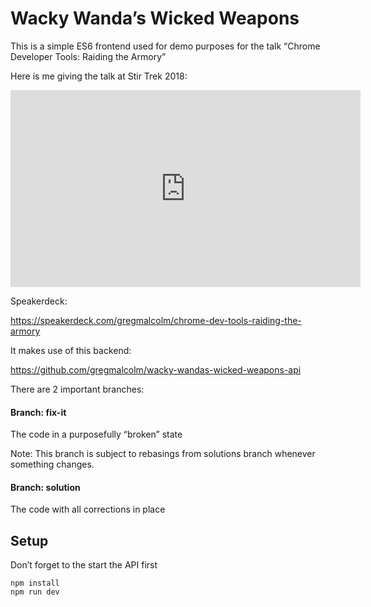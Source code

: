 Wacky Wanda’s Wicked Weapons
============================

This is a simple ES6 frontend used for demo purposes for the talk
“Chrome Developer Tools: Raiding the Armory”

Here is me giving the talk at Stir Trek 2018:

<iframe width="560" height="315" src="https://www.youtube.com/embed/uTlXglapGdg" frameborder="0" allow="autoplay; encrypted-media" allowfullscreen></iframe>

Speakerdeck:

https://speakerdeck.com/gregmalcolm/chrome-dev-tools-raiding-the-armory

It makes use of this backend:

https://github.com/gregmalcolm/wacky-wandas-wicked-weapons-api

There are 2 important branches:

#### Branch: fix-it 

The code in a purposefully “broken” state

Note: This branch is subject to rebasings from solutions branch whenever
something changes.

#### Branch: solution

The code with all corrections in place

Setup
-----

Don’t forget to the start the API first

```
npm install
npm run dev
```
